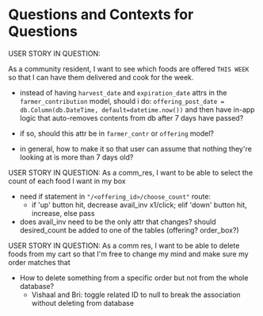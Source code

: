 # Questions and Contexts for Questions

USER STORY IN QUESTION:

As a community resident, I want to see which foods are offered `THIS WEEK` so that I can have them delivered and cook for the week.

- instead of having `harvest_date` and `expiration_date` attrs in the `farmer_contribution` model, should i do: `offering_post_date = db.Column(db.DateTime, default=datetime.now())` and then have in-app logic that auto-removes contents from db after 7 days have passed?

- if so, should this attr be in `farmer_contr` or `offering` model?
- in general, how to make it so that user can assume that nothing they're looking at is more than 7 days old?



USER STORY IN QUESTION:
As a comm_res, I want to be able to select the count of each food I want in my box

- need if statement in `"/<offering_id>/choose_count"` route: 
  - if 'up' button hit, decrease avail_inv x1/click; elif 'down' button hit, increase, else pass
- does avail_inv need to be the only attr that changes? should desired_count be added to one of the tables (offering? order_box?)
  
USER STORY IN QUESTION:
As a comm res, I want to be able to delete foods from my cart so that I'm free to change my mind and make sure my order matches that

- How to delete something from a specific order but not from the whole database?
  - Vishaal and Bri: toggle related ID to null to break the association without deleting from database